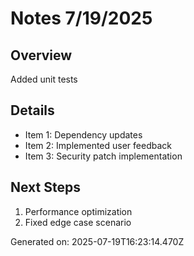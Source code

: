 # Notes 7/19/2025

## Overview
Added unit tests

## Details
- Item 1: Dependency updates
- Item 2: Implemented user feedback
- Item 3: Security patch implementation

## Next Steps
1. Performance optimization
2. Fixed edge case scenario

Generated on: 2025-07-19T16:23:14.470Z

